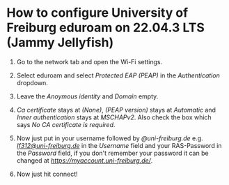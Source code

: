 # How to configure University of Freiburg eduroam on 22.04.3 LTS (Jammy Jellyfish)

1. Go to the network tab and open the Wi-Fi settings.  

2. Select eduroam and select *Protected EAP (PEAP)* in the *Authentication* dropdown.  

3. Leave the *Anoymous identity* and *Domain* empty.  

4. *Ca certificate* stays at *(None)*, *(PEAP version)* stays at *Automatic* and *Inner authentication* stays at *MSCHAPv2*. Also check the box which says *No CA certificate is required*.  
  
5. Now just put in your username followed by *@uni-freiburg.de* e.g. *lf312@uni-freiburg.de* in the *Username* field and your RAS-Password in the *Password* field, if you don't remember your password it can be changed at *https://myaccount.uni-freiburg.de/*.

6. Now just hit connect!
